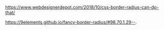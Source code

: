 https://www.webdesignerdepot.com/2018/10/css-border-radius-can-do-that/

https://9elements.github.io/fancy-border-radius/#98.70.1.29--.
